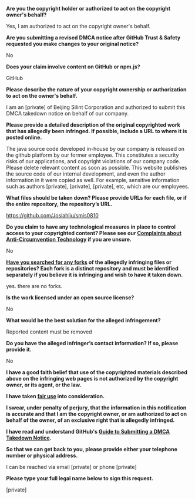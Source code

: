 **Are you the copyright holder or authorized to act on the copyright owner's behalf?**

Yes, I am authorized to act on the copyright owner's behalf.

**Are you submitting a revised DMCA notice after GitHub Trust & Safety requested you make changes to your original notice?**

No

**Does your claim involve content on GitHub or npm.js?**

GitHub

**Please describe the nature of your copyright ownership or authorization to act on the owner's behalf.**

I am an [private] of Beijing Silint Corporation and authorized to submit this DMCA takedown notice on behalf of our company.

**Please provide a detailed description of the original copyrighted work that has allegedly been infringed. If possible, include a URL to where it is posted online.**

The java source code developed in-house by our company is released on the github platform by our former employee. This constitutes a
security risks of our applications, and copyright violations of our company code. Please delete relevant content as soon as possible.
This website publishes the source code of our internal development, and even the author information in it were copied as well. For example, sensitive information such as authors [private], [private], [private], etc, which are our employees.

**What files should be taken down? Please provide URLs for each file, or if the entire repository, the repository’s URL.**

https://github.com/Josiahliu/smis0810

**Do you claim to have any technological measures in place to control access to your copyrighted content? Please see our <a href="https://docs.github.com/articles/guide-to-submitting-a-dmca-takedown-notice#complaints-about-anti-circumvention-technology">Complaints about Anti-Circumvention Technology</a> if you are unsure.**

No

**<a href="https://docs.github.com/articles/dmca-takedown-policy#b-what-about-forks-or-whats-a-fork">Have you searched for any forks</a> of the allegedly infringing files or repositories? Each fork is a distinct repository and must be identified separately if you believe it is infringing and wish to have it taken down.**

yes. there are no forks.

**Is the work licensed under an open source license?**

No

**What would be the best solution for the alleged infringement?**

Reported content must be removed

**Do you have the alleged infringer’s contact information? If so, please provide it.**

No

**I have a good faith belief that use of the copyrighted materials described above on the infringing web pages is not authorized by the copyright owner, or its agent, or the law.**

**I have taken <a href="https://www.lumendatabase.org/topics/22">fair use</a> into consideration.**

**I swear, under penalty of perjury, that the information in this notification is accurate and that I am the copyright owner, or am authorized to act on behalf of the owner, of an exclusive right that is allegedly infringed.**

**I have read and understand GitHub's <a href="https://docs.github.com/articles/guide-to-submitting-a-dmca-takedown-notice/">Guide to Submitting a DMCA Takedown Notice</a>.**

**So that we can get back to you, please provide either your telephone number or physical address.**

I can be reached via email [private] or phone [private]  

**Please type your full legal name below to sign this request.**

[private]  
